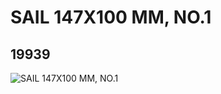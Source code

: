 # SAIL 147X100 MM, NO.1
## 19939
![SAIL 147X100 MM, NO.1](https://lc-www-live-s.legocdn.com/media/bricks/5/2/6102663.jpg)